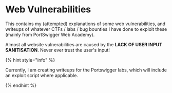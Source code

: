 # Web Vulnerabilities

This contains my (attempted) explanations of some web vulnerabilities, and writeups of whatever CTFs / labs / bug bounties I have done to exploit these (mainly from PortSwigger Web Academy).

Almost all website vulnerabilities are caused by the **LACK OF USER INPUT SANITISATION**. Never ever trust the user's input!

{% hint style="info" %}

Currently, I am creating writeups for the Portswigger labs, which will include an exploit script where applicable.

{% endhint %}